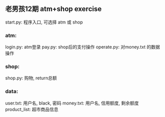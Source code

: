 ## 老男孩12期 atm+shop exercise

start.py: 程序入口, 可选择 atm 或 shop

### atm:
login.py: atm登录
pay.py: shop后的支付操作
operate.py: 对money.txt 的数据操作

### shop:
shop.py: 购物, return总额

### data:
user.txt: 用户名, black, 密码
money.txt: 用户名, 信用额度, 剩余额度
product_list: 超市商品信息